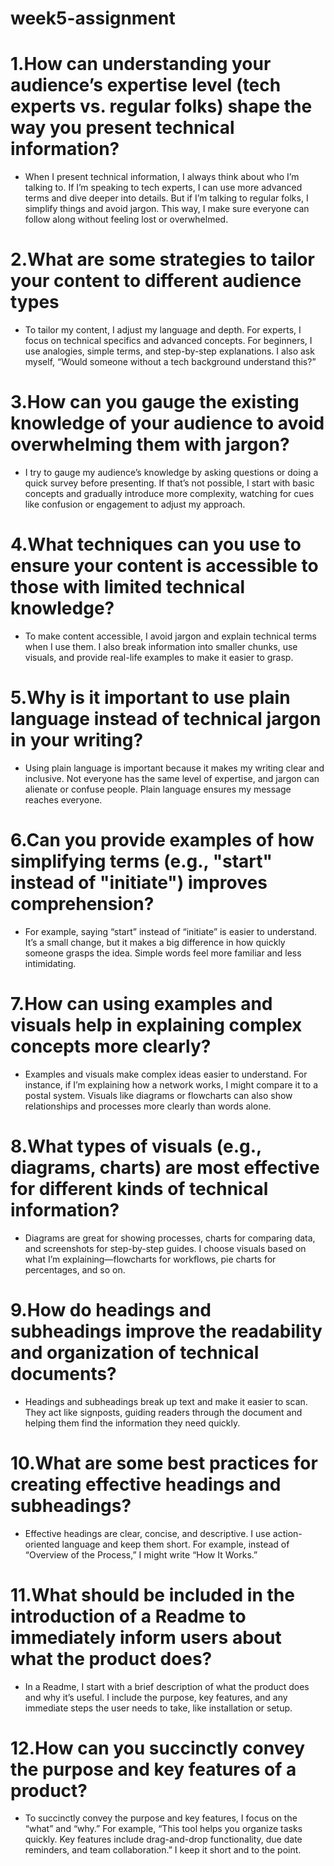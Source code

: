 # week5-assignment
# 1.How can understanding your audience’s expertise level (tech experts vs. regular folks) shape the way you present technical information?

* When I present technical information, I always think about who I’m talking to. If I’m speaking to tech experts, I can use more advanced terms and dive deeper into details. But if I’m talking to regular folks, I simplify things and avoid jargon. This way, I make sure everyone can follow along without feeling lost or overwhelmed.
  
# 2.What are some strategies to tailor your content to different audience types

* To tailor my content, I adjust my language and depth. For experts, I focus on technical specifics and advanced concepts. For beginners, I use analogies, simple terms, and step-by-step explanations. I also ask myself, “Would someone without a tech background understand this?”

# 3.How can you gauge the existing knowledge of your audience to avoid overwhelming them with jargon?

* I try to gauge my audience’s knowledge by asking questions or doing a quick survey before presenting. If that’s not possible, I start with basic concepts and gradually introduce more complexity, watching for cues like confusion or engagement to adjust my approach. 

# 4.What techniques can you use to ensure your content is accessible to those with limited technical knowledge?

* To make content accessible, I avoid jargon and explain technical terms when I use them. I also break information into smaller chunks, use visuals, and provide real-life examples to make it easier to grasp.

# 5.Why is it important to use plain language instead of technical jargon in your writing?

* Using plain language is important because it makes my writing clear and inclusive. Not everyone has the same level of expertise, and jargon can alienate or confuse people. Plain language ensures my message reaches everyone.

# 6.Can you provide examples of how simplifying terms (e.g., "start" instead of "initiate") improves comprehension?

* For example, saying “start” instead of “initiate” is easier to understand. It’s a small change, but it makes a big difference in how quickly someone grasps the idea. Simple words feel more familiar and less intimidating.
  
# 7.How can using examples and visuals help in explaining complex concepts more clearly?

*  Examples and visuals make complex ideas easier to understand. For instance, if I’m explaining how a network works, I might compare it to a postal system. Visuals like diagrams or flowcharts can also show relationships and processes more clearly than words alone.


# 8.What types of visuals (e.g., diagrams, charts) are most effective for different kinds of technical information?

* Diagrams are great for showing processes, charts for comparing data, and screenshots for step-by-step guides. I choose visuals based on what I’m explaining—flowcharts for workflows, pie charts for percentages, and so on.
  
# 9.How do headings and subheadings improve the readability and organization of technical documents?

* Headings and subheadings break up text and make it easier to scan. They act like signposts, guiding readers through the document and helping them find the information they need quickly.
  
# 10.What are some best practices for creating effective headings and subheadings?

* Effective headings are clear, concise, and descriptive. I use action-oriented language and keep them short. For example, instead of “Overview of the Process,” I might write “How It Works.”

# 11.What should be included in the introduction of a Readme to immediately inform users about what the product does?

* In a Readme, I start with a brief description of what the product does and why it’s useful. I include the purpose, key features, and any immediate steps the user needs to take, like installation or setup.
  
# 12.How can you succinctly convey the purpose and key features of a product?

* To succinctly convey the purpose and key features, I focus on the “what” and “why.” For example, “This tool helps you organize tasks quickly. Key features include drag-and-drop functionality, due date reminders, and team collaboration.” I keep it short and to the point.


##
